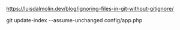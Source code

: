 https://luisdalmolin.dev/blog/ignoring-files-in-git-without-gitignore/

git update-index --assume-unchanged config/app.php